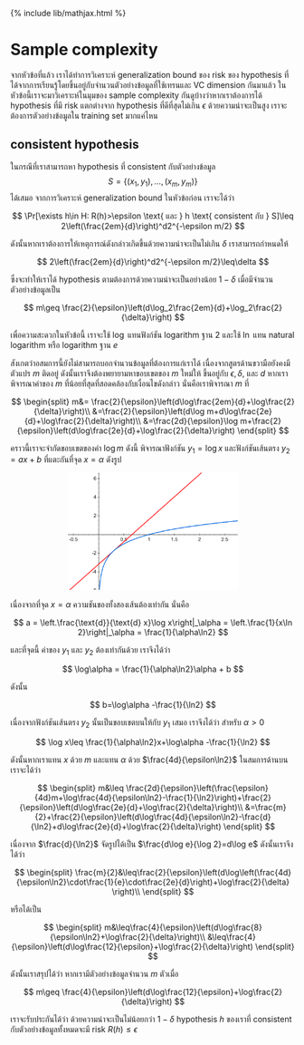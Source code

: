 {% include lib/mathjax.html %}
# Sample complexity
จากหัวข้อที่แล้ว เราได้ทำการวิเคราะห์ generalization bound ของ risk ของ hypothesis ที่ได้จากการเรียนรู้โดยขึ้นอยู่กับจำนวนตัวอย่างข้อมูลที่ใช้เทรนและ VC dimension กันมาแล้ว ในหัวข้อนี้เราจะมาวิเคราะห์ในมุมของ sample complexity กันดูบ้างว่าหากเราต้องการได้ hypothesis ที่มี risk แตกต่างจาก hypothesis ที่ดีที่สุดไม่เกิน $\epsilon$ ด้วยความน่าจะเป็นสูง เราจะต้องการตัวอย่างข้อมูลใน training set มากแค่ไหน

## consistent hypothesis
ในกรณีที่เราสามารถหา hypothesis ที่ consistent กับตัวอย่างข้อมูล $$S=\{(x_1,y_1),\dots,(x_m,y_m)\}$$ ได้เสมอ
จากการวิเคราะห์ generalization bound ในหัวข้อก่อน เราจะได้ว่า 

$$
\Pr[\exists h\in H: R(h)>\epsilon \text{ และ } h \text{ consistent กับ } S]\leq 2\left(\frac{2em}{d}\right)^d2^{-\epsilon m/2}
$$

ดังนั้นหากเราต้องการให้เหตุการณ์ดังกล่าวเกิดขึ้นด้วยความน่าจะเป็นไม่เกิน $\delta$ เราสามารถกำหนดให้

$$
2\left(\frac{2em}{d}\right)^d2^{-\epsilon m/2}\leq\delta
$$

ซึ่งจะทำให้เราได้ hypothesis ตามต้องการด้วยความน่าจะเป็นอย่างน้อย $1-\delta$ เมื่อมีจำนวนตัวอย่างข้อมูลเป็น

$$
m\geq \frac{2}{\epsilon}\left(d\log_2\frac{2em}{d}+\log_2\frac{2}{\delta}\right)
$$

เพื่อความสะดวกในหัวข้อนี้ เราจะใช้ $\log$ แทนฟังก์ชัน logarithm ฐาน 2 และใช้ $\ln$ แทน natural logarithm หรือ logarithm ฐาน $e$

สังเกตว่าอสมการนี้ยังไม่สามารถบอกจำนวนข้อมูลที่ต้องการแก่เราได้ เนื่องจากสูตรด้านขวามือยังคงมีตัวแปร $m$ ติดอยู่ ดังนั้นเราจึงต้องพยายามหาขอบเขตของ $m$ ใหม่ให้
ขึ้นอยู่กับ $\epsilon, \delta,$ และ $d$ หากเราพิจารณาค่าของ $m$ ที่น้อยที่สุดที่สอดคล้องกับเงื่อนไขดังกล่าว นั่นคือเราพิจารณา $m$ ที่

$$
\begin{split}
m&= \frac{2}{\epsilon}\left(d\log\frac{2em}{d}+\log\frac{2}{\delta}\right)\\
&=\frac{2}{\epsilon}\left(d\log m+d\log\frac{2e}{d}+\log\frac{2}{\delta}\right)\\
&=\frac{2d}{\epsilon}\log m+\frac{2}{\epsilon}\left(d\log\frac{2e}{d}+\log\frac{2}{\delta}\right)
\end{split}
$$

คราวนี้เราจะจำกัดขอบเขตของค่า $\log m$ ดังนี้ พิจารณาฟังก์ชัน $y_1=\log x$ และฟังก์ชันเส้นตรง $y_2=ax+b$ ที่แตะกันที่จุด $x=\alpha$ ดังรูป

<p align="center">
<img width="300" src="https://raw.githubusercontent.com/vacharapat/Adversarial-Machine-Learning/master/images/log.png">
</p>

เนื่องจากที่จุด $x=\alpha$ ความชันของทั้งสองเส้นต้องเท่ากัน นั่นคือ

$$
a = \left.\frac{\text{d}}{\text{d} x}\log x\right|_\alpha = \left.\frac{1}{x\ln 2}\right|_\alpha = \frac{1}{\alpha\ln2}
$$

และที่จุดนี้ ค่าของ $y_1$ และ $y_2$ ต้องเท่ากันด้วย เราจึงได้ว่า

$$
\log\alpha = \frac{1}{\alpha\ln2}\alpha + b 
$$

ดังนั้น

$$
b=\log\alpha -\frac{1}{\ln2}
$$

เนื่องจากฟังก์ชันเส้นตรง $y_2$ นั้นเป็นขอบเขตบนให้กับ $y_1$ เสมอ เราจึงได้ว่า สำหรับ $\alpha>0$

$$
\log x\leq \frac{1}{\alpha\ln2}x+\log\alpha -\frac{1}{\ln2}
$$

ดังนั้นหากเราแทน $x$ ด้วย $m$ และแทน $\alpha$ ด้วย $\frac{4d}{\epsilon\ln2}$ ในสมการด้านบน เราจะได้ว่า

$$
\begin{split}
m&\leq \frac{2d}{\epsilon}\left(\frac{\epsilon}{4d}m+\log\frac{4d}{\epsilon\ln2}-\frac{1}{\ln2}\right)+\frac{2}{\epsilon}\left(d\log\frac{2e}{d}+\log\frac{2}{\delta}\right)\\
&=\frac{m}{2}+\frac{2}{\epsilon}\left(d\log\frac{4d}{\epsilon\ln2}-\frac{d}{\ln2}+d\log\frac{2e}{d}+\log\frac{2}{\delta}\right)
\end{split}
$$

เนื่องจาก $\frac{d}{\ln2}$ จัดรูปได้เป็น $\frac{d\log e}{\log 2}=d\log e$ ดังนั้นเราจึงได้ว่า

$$
\begin{split}
\frac{m}{2}&\leq\frac{2}{\epsilon}\left(d\log\left(\frac{4d}{\epsilon\ln2}\cdot\frac{1}{e}\cdot\frac{2e}{d}\right)+\log\frac{2}{\delta} \right)\\
\end{split}
$$

หรือได้เป็น

$$
\begin{split}
m&\leq\frac{4}{\epsilon}\left(d\log\frac{8}{\epsilon\ln2}+\log\frac{2}{\delta}\right)\\
&\leq\frac{4}{\epsilon}\left(d\log\frac{12}{\epsilon}+\log\frac{2}{\delta}\right)
\end{split}
$$

ดังนั้นเราสรุปได้ว่า หากเรามีตัวอย่างข้อมูลจำนวน $m$ ตัวเมื่อ

$$
m\geq \frac{4}{\epsilon}\left(d\log\frac{12}{\epsilon}+\log\frac{2}{\delta}\right)
$$

เราจะรับประกันได้ว่า ด้วยความน่าจะเป็นไม่น้อยกว่า $1-\delta$ hypothesis $h$ ของเราที่ consistent กับตัวอย่างข้อมูลทั้งหมดจะมี risk $R(h)\leq\epsilon$
